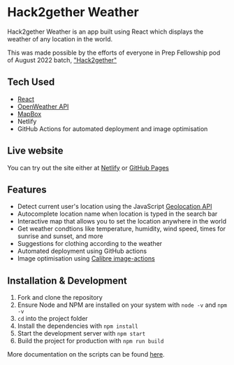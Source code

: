 # Hack2gether Weather

Hack2gether Weather is an app built using React which displays the weather of any location in the world.

This was made possible by the efforts of everyone in Prep Fellowship pod of August 2022 batch, ["Hack2gether"](https://prep-22-aug-prep-2-portfolio.netlify.app)

## Tech Used

- [React](https://reactjs.org)
- [OpenWeather API](https://openweathermap.org/current)
- [MapBox](https://docs.mapbox.com/api/overview/)
- Netlify
- GitHub Actions for automated deployment and image optimisation

## Live website

You can try out the site either at [Netlify](https://prep-22-aug-prep-2-project.netlify.app/) or [GitHub Pages](https://mlh-fellowship.github.io/prep-project-22.AUG.PREP.2/)

## Features

- Detect current user's location using the JavaScript [Geolocation API](https://developer.mozilla.org/en-US/docs/Web/API/Geolocation_API)
- Autocomplete location name when location is typed in the search bar
- Interactive map that allows you to set the location anywhere in the world
- Get weather condtions like temperature, humidity, wind speed, times for sunrise and sunset, and more
- Suggestions for clothing according to the weather
- Automated deployment using GitHub actions
- Image optimisation using [Calibre image-actions](https://github.com/calibreapp/image-actions)

## Installation & Development

1. Fork and clone the repository
2. Ensure Node and NPM are installed on your system with `node -v` and `npm -v`
3. `cd` into the project folder
4. Install the dependencies with `npm install`
5. Start the development server with `npm start`
6. Build the project for production with `npm run build`

More documentation on the scripts can be found [here](https://create-react-app.dev/docs/available-scripts).
